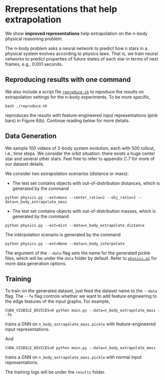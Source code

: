 # Rrepresentations that help extrapolation

We show **improved representations** help extrapolation on the n-body physical reasoning problem.

The n-body problem asks a neural network to predict how n stars in a physical system evolves according to physics laws. That is, we train neural networks to predict properties of future states of each star in terms of next frames, e.g., 0.001 seconds.


## Reproducing results with one command
We also include a script file [`reproduce.sh`](./reproduce.sh) to repoduce the results on extrapolation settings for the n-body experiments. To be more specific,
```
bash ./reproduce.sh
```
reproduces the results with feature-engineered input representations (pink bars) in Figure 6(b). Continue reading below for more details.


## Data Generation
We sample 100 videos of 3-body system evolution, each with 500 rollout, i.e., time steps. We consider the orbit situation: there exists a huge center star and several other stars. Feel free to refer to appendix C.7 for more of our dataset details.

We consider two extrapolation scenarios (distance or  mass):
- The test set contains objects with out-of-distribution distances, which is generated by the command
```
python physics.py --ext=mass --center_ratio=2 --obj_ratio=2 --data=n_body_extrapolate_mass
```

- The test set contains objects with out-of-distribution masses, which is generated by the command
```
python physics.py --ext=dist --data=n_body_extrapolate_distance
```

The interpolation scenario is generated by the command
```
python physics.py --ext=None --data=n_body_interpolate
```

The argument of the `--data` flag sets the name for the generated pickle files, which will be under the `data` folder by default. Refer to [`physics.py`](./physics.py) for more data generation options.

## Training
To train on the generated dataset, just feed the dataset name to the `--data` flag. The `--fe` flag controls whether we want to add feature engineering to the edge features of the input graphs. For example,
```
CUDA_VISBILE_DEVICES=0 python main.py --data=n_body_extrapolate_mass --fe
```
trains a GNN on `n_body_extrapolate_mass.pickle` with feature-engineered input representations.

And 

```
CUDA_VISBILE_DEVICES=0 python main.py --data=n_body_extrapolate_mass 
```
trains a GNN on `n_body_extrapolate_mass.pickle` with normal input representations. 


The training logs will be under the `results` folder.

